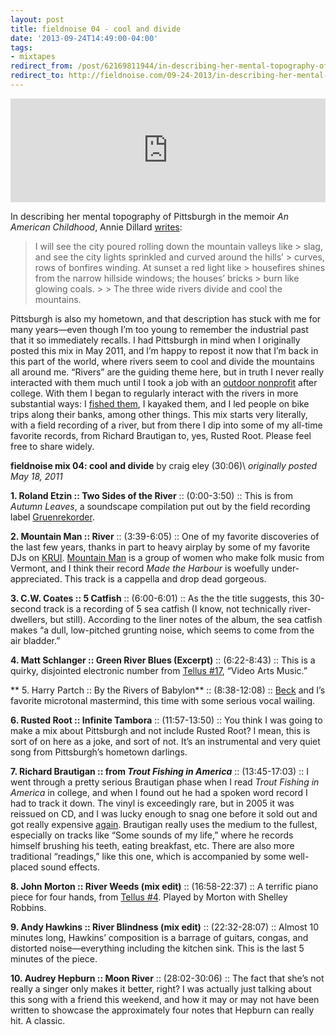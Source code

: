 ```yaml
---
layout: post 
title: fieldnoise 04 - cool and divide 
date: '2013-09-24T14:49:00-04:00' 
tags: 
- mixtapes 
redirect_from: /post/62169811944/in-describing-her-mental-topography-of-pittsburgh/
redirect_to: http://fieldnoise.com/09-24-2013/in-describing-her-mental-topography-of-pittsburgh
---
```


<iframe width="100%" height="166" scrolling="no" frameborder="no" src="https://w.soundcloud.com/player/?url=https%3A//api.soundcloud.com/tracks/112257899&amp;color=ff5500&amp;auto_play=false&amp;hide_related=false&amp;show_comments=true&amp;show_user=true&amp;show_reposts=false"></iframe>

In describing her mental topography of Pittsburgh in the memoir *An American Childhood*, Annie Dillard [writes](http://books.google.com/books?id=6OZqoZPDipsC&lpg=PA3&vq=cool%20and%20divide&pg=PA3%23v=onepage&q&f=false):

> I will see the city poured rolling down the mountain valleys like > slag, and see the city lights sprinkled and curved around the hills’ > curves, rows of bonfires winding. At sunset a red light like > housefires shines from the narrow hillside windows; the houses’ bricks > burn like glowing coals. > > The three wide rivers divide and cool the mountains.

Pittsburgh is also my hometown, and that description has stuck with me for many years—even though I’m too young to remember the industrial past that it so immediately recalls. I had Pittsburgh in mind when I originally posted this mix in May 2011, and I’m happy to repost it now that I’m back in this part of the world, where rivers seem to cool and divide the mountains all around me. “Rivers” are the guiding theme here, but in truth I never really interacted with them much until I took a job with an [outdoor nonprofit](http://www.ventureoutdoors.org/) after college. With them I began to regularly interact with the rivers in more substantial ways: I [fished them](http://d.pr/u3E7), I kayaked them, and I led people on bike trips along their banks, among other things. This mix starts very literally, with a field recording of a river, but from there I dip into some of my all-time favorite records, from Richard Brautigan to, yes, Rusted Root. Please feel free to share widely.

**fieldnoise mix 04: cool and divide** by craig eley (30:06)\ *originally posted May 18, 2011*

**1. Roland Etzin :: Two Sides of the River** :: (0:00-3:50) :: This is from *Autumn Leaves*, a soundscape compilation put out by the field recording label [Gruenrekorder](http://www.gruenrekorder.de/?page_id=218).

**2. Mountain Man :: River** :: (3:39-6:05) :: One of my favorite discoveries of the last few years, thanks in part to heavy airplay by some of my favorite DJs on [KRUI](http://krui.fm/). [Mountain Man](http://mountainman.bandcamp.com/) is a group of women who make folk music from Vermont, and I think their record *Made the Harbour* is woefully under-appreciated. This track is a cappella and drop dead gorgeous.

**3. C.W. Coates :: 5 Catfish** :: (6:00-6:01) :: As the the title suggests, this 30-second track is a recording of 5 sea catfish (I know, not technically river-dwellers, but still). According to the liner notes of the album, the sea catfish makes “a dull, low-pitched grunting noise, which seems to come from the air bladder.”

**4. Matt Schlanger :: Green River Blues (Excerpt)** :: (6:22-8:43) :: This is a quirky, disjointed electronic number from [Tellus \#17](http://www.ubu.com/sound/tellus_17.html), “Video Arts Music.”

** 5. Harry Partch :: By the Rivers of Babylon** :: (8:38-12:08) :: [Beck](http://stereogum.com/101791ew_beck_-_harry_partch/franchises/wheres-the-beef/) and I’s favorite microtonal mastermind, this time with some serious vocal wailing.

**6. Rusted Root :: Infinite Tambora** :: (11:57-13:50) :: You think I was going to make a mix about Pittsburgh and not include Rusted Root? I mean, this is sort of on here as a joke, and sort of not. It’s an instrumental and very quiet song from Pittsburgh’s hometown darlings.

**7. Richard Brautigan :: from *Trout Fishing in America*** :: (13:45-17:03) :: I went through a pretty serious Brautigan phase when I read *Trout Fishing in America* in college, and when I found out he had a spoken word record I had to track it down. The vinyl is exceedingly rare, but in 2005 it was reissued on CD, and I was lucky enough to snag one before it sold out and got really expensive [again](http://www.amazon.com/Listening-Richard-Brautigan/dp/B00078GHTIef=sr_1_1?ie=UTF8&s=music&qid=1305759782&sr=8-1). Brautigan really uses the medium to the fullest, especially on tracks like “Some sounds of my life,” where he records himself brushing his teeth, eating breakfast, etc. There are also more traditional “readings,” like this one, which is accompanied by some well-placed sound effects.

**8. John Morton :: River Weeds (mix edit)** :: (16:58-22:37) :: A terrific piano piece for four hands, from [Tellus \#4](http://www.ubu.com/sound/tellus_4.html). Played by Morton with Shelley Robbins.

**9. Andy Hawkins :: River Blindness (mix edit)** :: (22:32-28:07) :: Almost 10 minutes long, Hawkins’ composition is a barrage of guitars, congas, and distorted noise—everything including the kitchen sink. This is the last 5 minutes of the piece.

**10. Audrey Hepburn :: Moon River** :: (28:02-30:06) :: The fact that she’s not really a singer only makes it better, right? I was actually just talking about this song with a friend this weekend, and how it may or may not have been written to showcase the approximately four notes that Hepburn can really hit. A classic.


